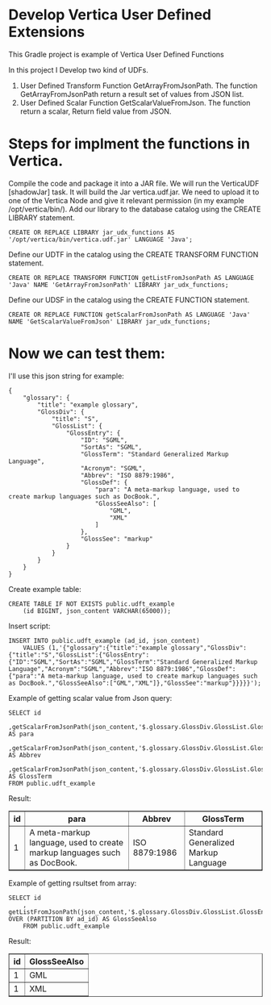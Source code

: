 # Develop Vertica User Defined Extensions

This Gradle project is example of Vertica User Defined Functions

In this project I Develop two kind of UDFs.
1. 	User Defined Transform Function GetArrayFromJsonPath.
		The function GetArrayFromJsonPath return a result set of values from JSON list.
2. 	User Defined Scalar Function GetScalarValueFromJson.
		The function return a scalar, Return field value from JSON.
		
# Steps for implment the functions in Vertica.

Compile the code and package it into a JAR file.
We will run the VerticaUDF [shadowJar] task.
It will build the Jar vertica.udf.jar.
We need to upload it to one of the Vertica Node and give it relevant permission (in my example /opt/vertica/bin/).
Add our library to the database catalog using the CREATE LIBRARY statement.

	CREATE OR REPLACE LIBRARY jar_udx_functions AS '/opt/vertica/bin/vertica.udf.jar' LANGUAGE 'Java';
		
Define our UDTF in the catalog using the CREATE TRANSFORM FUNCTION statement.

	CREATE OR REPLACE TRANSFORM FUNCTION getListFromJsonPath AS LANGUAGE 'Java' NAME 'GetArrayFromJsonPath' LIBRARY jar_udx_functions;

Define our UDSF in the catalog using the CREATE FUNCTION statement.

	CREATE OR REPLACE FUNCTION getScalarFromJsonPath AS LANGUAGE 'Java' NAME 'GetScalarValueFromJson' LIBRARY jar_udx_functions;


# Now we can test them:

I'll use this json string for example:

	{
		"glossary": {
			"title": "example glossary",
			"GlossDiv": {
				"title": "S",
				"GlossList": {
					"GlossEntry": {
						"ID": "SGML",
						"SortAs": "SGML",
						"GlossTerm": "Standard Generalized Markup Language",
						"Acronym": "SGML",
						"Abbrev": "ISO 8879:1986",
						"GlossDef": {
							"para": "A meta-markup language, used to create markup languages such as DocBook.",
							"GlossSeeAlso": [
								"GML",
								"XML"
							]
						},
						"GlossSee": "markup"
					}
				}
			}
		}
	}

Create example table:

	CREATE TABLE IF NOT EXISTS public.udft_example
		(id BIGINT, json_content VARCHAR(65000));

Insert script:

	INSERT INTO public.udft_example (ad_id, json_content) 
		VALUES (1,'{"glossary":{"title":"example glossary","GlossDiv":{"title":"S","GlossList":{"GlossEntry":{"ID":"SGML","SortAs":"SGML","GlossTerm":"Standard Generalized Markup Language","Acronym":"SGML","Abbrev":"ISO 8879:1986","GlossDef":{"para":"A meta-markup language, used to create markup languages such as DocBook.","GlossSeeAlso":["GML","XML"]},"GlossSee":"markup"}}}}}');

Example of getting scalar value from Json query:

	SELECT id
		,getScalarFromJsonPath(json_content,'$.glossary.GlossDiv.GlossList.GlossEntry.GlossDef.para') AS para
		,getScalarFromJsonPath(json_content,'$.glossary.GlossDiv.GlossList.GlossEntry.Abbrev') AS Abbrev
		,getScalarFromJsonPath(json_content,'$.glossary.GlossDiv.GlossList.GlossEntry.GlossTerm') AS GlossTerm
	FROM public.udft_example
	
Result:
	
<!DOCTYPE html>
<html>
<body>
<table border="1" style="border-collapse:collapse">
<tr><th>id</th><th>para</th><th>Abbrev</th><th>GlossTerm</th></tr>
<tr><td>1</td><td>A meta-markup language, used to create markup languages such as DocBook.</td><td>ISO 8879:1986</td><td>Standard Generalized Markup Language</td></tr></table>
</body>
</html>

Example of getting rsultset from array:

	SELECT id
		,  getListFromJsonPath(json_content,'$.glossary.GlossDiv.GlossList.GlossEntry.GlossDef.GlossSeeAlso[*]') OVER (PARTITION BY ad_id) AS GlossSeeAlso
		FROM public.udft_example

Result:

  <!DOCTYPE html>
<html>
<body>
<table border="1" style="border-collapse:collapse">
<tr><th>id</th><th>GlossSeeAlso</th></tr>
<tr><td>1</td><td>GML</td></tr>
<tr><td>1</td><td>XML</td></tr></table>
</body>
</html>
